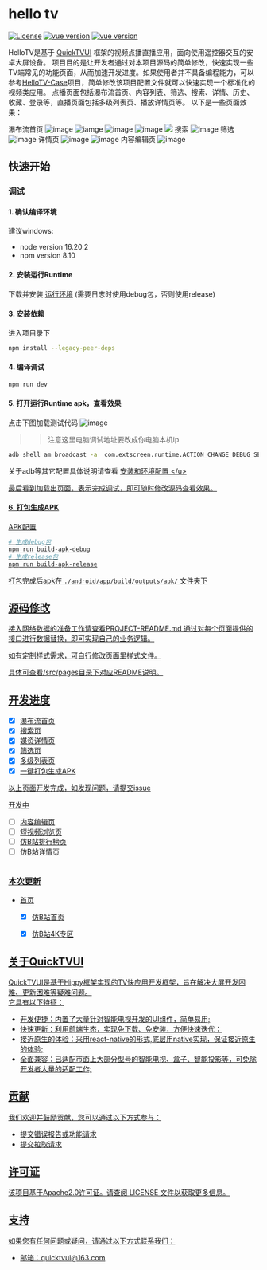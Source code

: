 # hello tv
[![License](https://img.shields.io/badge/license-Apache2.0-blue.svg)](https://opensource.org/licenses/apache-2-0)
[![vue version](https://img.shields.io/badge/vue-3.2-green.svg)](https://github.com/vuejs/core)
[![vue version](https://img.shields.io/badge/@quicktvui/quicktvui3-latest-green.svg)](https://www.npmjs.com/package/@quicktvui/quicktvui3?activeTab=versions)

HelloTV是基于 [QuickTVUI](http://v3.quicktvui.com/zh/) 框架的视频点播直播应用，面向使用遥控器交互的安卓大屏设备。
项目目的是让开发者通过对本项目源码的简单修改，快速实现一些TV端常见的功能页面，从而加速开发进度。如果使用者并不具备编程能力，可以参考[HelloTV-Case](https://github.com/quicktvui/HelloTV-Case)项目，简单修改该项目配置文件就可以快速实现一个标准化的视频类应用。
点播页面包括瀑布流首页、内容列表、筛选、搜索、详情、历史、收藏、登录等，直播页面包括多级列表页、播放详情页等。
以下是一些页面效果：

瀑布流首页
![image](http://qcloudimg.a311.ottcn.com/data_center/files/2024/07/10/9a62dd70-e787-4d5f-8294-d2acd79c23bf.jpeg)
![iamge](http://qcloudimg.a311.ottcn.com/data_center/files/2024/08/06/915c577d-fde4-4f75-91d4-ef54b63a7ccb.jpg)
![image](http://qcloudimg.a311.ottcn.com/data_center/files/2024/08/06/d2b2be9a-2b87-4db9-b36a-8e317a97a7f0.jpg)
![image](http://qcloudimg.a311.ottcn.com/data_center/files/2024/08/06/7ca82a38-b3d1-4a21-8bbb-52b1f42b1f4c.jpg)
![](http://qcloudimg.a311.ottcn.com/data_center/files/2024/08/06/d7fe27d2-6112-4350-8881-8cb4f7d5ca30.jpg)
搜索
![image](http://qcloudimg.a311.ottcn.com/data_center/files/2024/07/10/9204f370-3230-4f56-b7df-c4da1283fd89.jpeg)
筛选
![image](http://qcloudimg.a311.ottcn.com/data_center/files/2024/07/10/3c860f27-cefe-47a9-b3ea-c9bbe761e2e2.jpeg)
详情页
![image](http://qcloudimg.a311.ottcn.com/data_center/files/2024/07/10/c2c6d9e0-ca8a-4ff1-a5ce-e639395ad33f.jpeg)
![image](http://qcloudimg.a311.ottcn.com/data_center/files/2024/08/06/faa9e1c4-c427-421b-a8ae-ac9562e26662.jpg)
内容编辑页
![image](http://qcloudimg.a311.ottcn.com/data_center/files/2024/07/10/fc811902-d468-4828-b030-0f7561c1816b.jpeg
)
<!-- [![Build Status](https://travis-ci.org/your-username/your-project.svg?branch=master)](https://travis-ci.org/your-username/your-project) -->
<!-- [![npm version](https://badge.fury.io/js/your-package.svg)](https://badge.fury.io/js/your-package) -->



## 快速开始

### 调试
#### 1. 确认编译环境
建议windows:
- node version 16.20.2
- npm version 8.10


#### 2. 安装运行Runtime
下载并安装 [运行环境](http://v3.quicktvui.com/zh/resource/runtime.html) (需要日志时使用debug包，否则使用release)</b>

#### 3. 安装依赖
进入项目录下
```bash
npm install --legacy-peer-deps
```
#### 4. 编译调试
```bash
npm run dev
```
#### 5. 打开运行Runtime apk，查看效果
点击下图加载测试代码
![image](https://github.com/quicktvui/hellotv/assets/11962446/4571fb02-b761-405e-bbc8-a6baaa6f8a4a)
>> 注意这里电脑调试地址要改成你电脑本机ip
```bash
adb shell am broadcast -a  com.extscreen.runtime.ACTION_CHANGE_DEBUG_SERVER --es ip 192.168.xx.xx(电脑IP地址)
```
关于adb等其它配置具体说明请查看 <u>[安装和环境配置]([http://developer.extscreen.com/guide/](http://v3.quicktvui.com/zh/guide/installation.html)) </u>


最后看到加载出页面，表示完成调试，即可随时修改源码查看效果。


#### 6. 打包生成APK

[APK配置](android/README.md)

``` bash
# 生成debug包
npm run build-apk-debug
# 生成release包
npm run build-apk-release
```
打包完成后apk在 `./android/app/build/outputs/apk/` 文件夹下

## 源码修改
接入网络数据的准备工作请查看[PROJECT-README.md](PROJECT-README.md)
通过对每个页面提供的接口进行数据替换，即可实现自己的业务逻辑。

如有定制样式需求，可自行修改页面里样式文件。

具体可查看[/src/pages](./src/pages)目录下对应README说明。


## 开发进度
- [x] 瀑布流首页
- [x] 搜索页
- [x] 媒资详情页
- [x] 筛选页
- [x] 多级列表页
- [x] 一键打包生成APK

以上页面开发完成，如发现问题，请提交issue

开发中
- [ ] 内容编辑页
- [ ] 短视频浏览页
- [ ] 仿B站排行榜页
- [ ] 仿B站详情页

![]()

### 本次更新
* 首页
  * [x] 仿B站首页
  * [x] 仿B站4K专区


## 关于QuickTVUI
QuickTVUI是基于[Hippy](https://github.com/Tencent/Hippy)框架实现的TV快应用开发框架，旨在解决大屏开发困难、更新困难等疑难问题。  
它具有以下特征：
- 开发便捷：内置了大量针对智能电视开发的UI组件，简单易用;
- 快速更新：利用前端生态，实现免下载、免安装，方便快速迭代；
- 接近原生的体验：采用react-native的形式,底层用native实现，保证接近原生的体验;
- 全面兼容：已适配市面上大部分型号的智能电视、盒子、智能投影等，可免除开发者大量的适配工作;


<!-- ## 文档 -->
<!-- 查看完整的文档和示例，请访问[quicktvUI](http://quicktvui.com/)文档。 -->

## 贡献
我们欢迎并鼓励贡献，您可以通过以下方式参与：
- 提交错误报告或功能请求
- 提交拉取请求
<!-- 请阅读[贡献指南](CONTRIBUTING.md)获取更多信息。 -->
## 许可证
该项目基于Apache2.0许可证。请查阅 [LICENSE](https://opensource.org/licenses/apache-2-0) 文件以获取更多信息。

## 支持

如果您有任何问题或疑问，请通过以下方式联系我们：

- 邮箱：quicktvui@163.com
